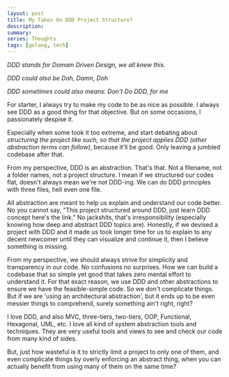 ```yaml
---
layout: post
title: My Takes On DDD Project Structure?
description:
summary:
series: Thoughts
tags: [golang, tech]
---
```


_DDD stands for Domain Driven Design, we all knew this._

_DDD could also be Doh, Damn, Doh_

_DDD sometimes could also means: Don't Do DDD, for me_

For starter, I always try to make my code to be as nice as possible. I always see DDD as a good thing for that objective. But on some occasions, I passionately despise it.

Especially when some took it too extreme, and start debating about _structuring the project like such, so that the project applies DDD (other abstraction terms can follow)_, because it'll be good. Only leaving a jumbled codebase after that.

From my perspective, DDD is an abstraction. That's that. Not a filename, not a folder names, not a project structure. I mean if we structured our codes flat, doesn't always mean we're not DDD-ing. We can do DDD principles with three files, hell even one file.

All abstraction are meant to help us explain and understand our code better. No you cannot say, "This project structured around DDD, just learn DDD concept here's the link." No jackshits, that's irresponsibility (especially knowing how deep and abstract DDD topics are). Honestly, if we devised a project with DDD and it made us took longer time for us to explain to any decent newcomer until they can visualize and continue it, then I believe something is missing.

From my perspective, we should always strive for simplicity and transparency in our code. No confusions no surprises. How we can build a codebase that so simple yet good that takes zero mental effort to understand it. For that exact reason, we use DDD and other abstractions to ensure we have the feasible-simple code. So we don't complicate things. But if we are 'using an architectural abstraction', but it ends up to be even messier things to comprehend, surely something ain't right, right?

I love DDD, and also MVC, three-tiers, two-tiers, OOP, Functional, Hexagonal, UML, etc. I love all kind of system abstraction tools and techniques. They are very useful tools and views to see and check our code from many kind of sides.

But, just how wasteful is it to strictly limit a project to only one of them, and even complicate things by overly enforcing an abstract thing, when you can actually benefit from using many of them on the same time?
